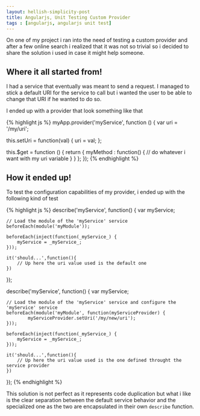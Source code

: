 ```yaml
---
layout: hellish-simplicity-post
title: Angularjs, Unit Testing Custom Provider
tags : [angularjs, angularjs unit test]
---
```


On one of my project i ran into the need of testing a custom provider 
and after a few online search i realized that it was not so trivial so i decided 
to share the solution i used in case it might help someone.

## Where it all started from!

I had a service that eventually was meant to send a request. I managed to stick a default URI for the service 
to call but i wanted the user to be able to change that URI if he wanted to do so.

I ended up with a provider that look something like that

{% highlight js  %}
myApp.provider('myService', function () {
   var uri = '/my/uri';
   
   this.setUri = function(val) {
      uri = val;
   };

   this.$get = function () {
      return {
         myMethod : function() {
            // do whatever i want with my uri variable
         }
      }
   };
});
{% endhighlight %}

## How it ended up!

To test the configuration capabilities of my provider, i ended up with the following kind of test

{% highlight js  %}
describe('myService', function() {
	var myService;
	
	// Load the module of the 'myService' service
	beforeEach(module('myModule'));
	
	beforeEach(inject(function(_myService_) {
		myService = _myService_;
	}));
	
	it('should...',function(){
		// Up here the uri value used is the default one
	})
});

describe('myService', function() {
	var myService;
	
	// Load the module of the 'myService' service and configure the 'myService' service
	beforeEach(module('myModule', function(myServiceProvider) {
       		myServiceProvider.setUri('/my/new/uri');
	}));
	
	beforeEach(inject(function(_myService_) {
		myService = _myService_;
	}));	

	it('should...',function(){
		// Up here the uri value used is the one defined throught the service provider
	})
	
});
{% endhighlight %}

This solution is not perfect as it represents code duplication but what i like is 
the clear separation between the default service behavior and the specialized one 
as the two are encapsulated in their own `describe` function.
